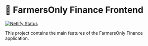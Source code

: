 # 🌽 FarmersOnly Finance Frontend
[![Netlify Status](https://api.netlify.com/api/v1/badges/7114bd72-ef22-4904-85d9-67966a304773/deploy-status)](https://app.netlify.com/sites/lucid-ramanujan-136edc/deploys)

This project contains the main features of the FarmersOnly Finance application.
